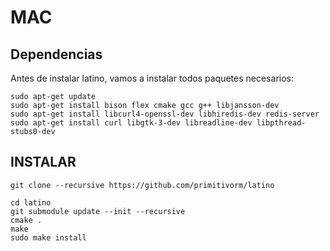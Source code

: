 # MAC

## Dependencias

Antes de instalar latino, vamos a instalar todos paquetes necesarios:

```
sudo apt-get update
sudo apt-get install bison flex cmake gcc g++ libjansson-dev 
sudo apt-get install libcurl4-openssl-dev libhiredis-dev redis-server 
sudo apt-get install curl libgtk-3-dev libreadline-dev libpthread-stubs0-dev
```

## INSTALAR

```
git clone --recursive https://github.com/primitivorm/latino

cd latino
git submodule update --init --recursive
cmake .
make
sudo make install
```

### 



